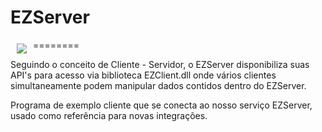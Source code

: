 # EZServer
========
<a href="http://www.gta.ufrj.br"><img src="http://www.gta.ufrj.br/ensino/eel879/trabalhos_vf_2010_2/andre/images/Server-based-network.png"
align="left" hspace="10" vspace="6"></a>

Seguindo o conceito de Cliente - Servidor, o EZServer disponibiliza suas API's para acesso via biblioteca EZClient.dll onde vários clientes simultaneamente podem manipular dados contidos dentro do EZServer.

Programa de exemplo cliente que se conecta ao nosso serviço EZServer, usado como referência para novas integrações.
